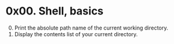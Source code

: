 # 0x00. Shell, basics
0. Print the absolute path name of the current working directory.
1. Display the contents list of your current directory.
